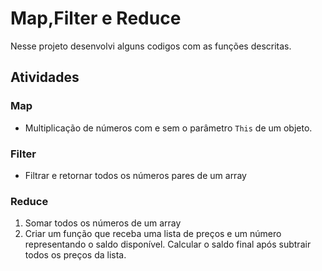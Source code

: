 # Map,Filter e Reduce 

Nesse projeto desenvolvi alguns codigos com as funções descritas. 

## Atividades

### Map 

- Multiplicação de números com e sem o parâmetro `This` de um objeto.



### Filter 

- Filtrar e retornar todos os números pares de um array



### Reduce 

1. Somar todos os números de um array
2. Criar um função que receba uma lista de preços e um número representando o saldo disponível. Calcular o saldo final após subtrair todos os preços da lista. 




